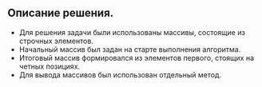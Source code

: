 Описание решения.
----------------
* Для решения задачи были использованы массивы, состоящие из строчных элементов.
* Начальный массив был задан на старте выполнения алгоритма.
* Итоговый массив формировался из элементов первого, стоящих на четных позициях.
* Для вывода массивов был использован отдельный метод.